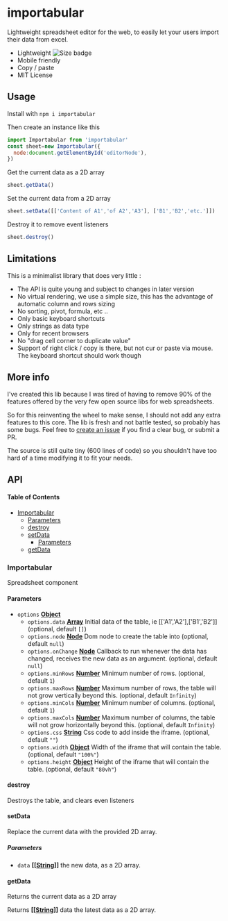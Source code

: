# importabular

Lightweight spreadsheet editor for the web, to easily let your users import their data from excel.

-   Lightweight ![Size badge](https://badgen.net/bundlephobia/minzip/importabular)
-   Mobile friendly
-   Copy / paste
-   MIT License

## Usage

Install with `npm i importabular`

Then create an instance like this 

```javascript
import Importabular from 'importabular'
const sheet=new Importabular({
  node:document.getElementById('editorNode'),
})
```

Get the current data as a 2D array

```javascript
sheet.getData()
```

Set the current data from a 2D array

```javascript
sheet.setData([['Content of A1','of A2','A3'], ['B1','B2','etc.']])
```

Destroy it to remove event listeners

```javascript
sheet.destroy()
```

## Limitations

This is a minimalist library that does very little :

-   The API is quite young and subject to changes in later version
-   No virtual rendering, we use a simple size, this has the advantage of automatic column and rows sizing
-   No sorting, pivot, formula, etc ..
-   Only basic keyboard shortcuts
-   Only strings as data type
-   Only for recent browsers
-   No "drag cell corner to duplicate value"
-   Support of right click / copy is there, but not cur or paste via mouse. The keyboard shortcut should work though

## More info

I've created this lib because I was tired of having to remove 90% of the features offered by the very few open source libs for web spreadsheets.

So for this reinventing the wheel to make sense, I should not add any extra features to this core. The lib is fresh and not battle tested, so probably has some bugs. Feel free to [create an issue](https://github.com/renanlecaro/importabular/issues/new) if you find a clear bug, or submit a PR.

The source is still quite tiny (600 lines of code) so you shouldn't have too hard of a time modifying it to fit your needs.

## API

<!-- Generated by documentation.js. Update this documentation by updating the source code. -->

#### Table of Contents

-   [Importabular](#importabular)
    -   [Parameters](#parameters)
    -   [destroy](#destroy)
    -   [setData](#setdata)
        -   [Parameters](#parameters-1)
    -   [getData](#getdata)

### Importabular

Spreadsheet component

#### Parameters

-   `options` **[Object](https://developer.mozilla.org/docs/Web/JavaScript/Reference/Global_Objects/Object)** 
    -   `options.data` **[Array](https://developer.mozilla.org/docs/Web/JavaScript/Reference/Global_Objects/Array)** Initial data of the table, ie \[['A1','A2'],['B1','B2']] (optional, default `[]`)
    -   `options.node` **[Node](https://developer.mozilla.org/docs/Web/API/Node/nextSibling)** Dom node to create the table into (optional, default `null`)
    -   `options.onChange` **[Node](https://developer.mozilla.org/docs/Web/API/Node/nextSibling)** Callback to run whenever the data
                      has changed, receives the new data as an argument. (optional, default `null`)
    -   `options.minRows` **[Number](https://developer.mozilla.org/docs/Web/JavaScript/Reference/Global_Objects/Number)** Minimum number of rows. (optional, default `1`)
    -   `options.maxRows` **[Number](https://developer.mozilla.org/docs/Web/JavaScript/Reference/Global_Objects/Number)** Maximum number of rows, the table will not grow vertically beyond this. (optional, default `Infinity`)
    -   `options.minCols` **[Number](https://developer.mozilla.org/docs/Web/JavaScript/Reference/Global_Objects/Number)** Minimum number of columns. (optional, default `1`)
    -   `options.maxCols` **[Number](https://developer.mozilla.org/docs/Web/JavaScript/Reference/Global_Objects/Number)** Maximum number of columns, the table will not grow horizontally beyond this. (optional, default `Infinity`)
    -   `options.css` **[String](https://developer.mozilla.org/docs/Web/JavaScript/Reference/Global_Objects/String)** Css code to add inside the iframe. (optional, default `""`)
    -   `options.width` **[Object](https://developer.mozilla.org/docs/Web/JavaScript/Reference/Global_Objects/Object)** Width of the iframe that will contain the table. (optional, default `"100%"`)
    -   `options.height` **[Object](https://developer.mozilla.org/docs/Web/JavaScript/Reference/Global_Objects/Object)** Height of the iframe that will contain the table. (optional, default `"80vh"`)

#### destroy

Destroys the table, and clears even listeners

#### setData

Replace the current data with the provided 2D array.

##### Parameters

-   `data` **\[\[[String](https://developer.mozilla.org/docs/Web/JavaScript/Reference/Global_Objects/String)]]** the new data, as a 2D array.

#### getData

Returns the current data as a 2D array

Returns **\[\[[String](https://developer.mozilla.org/docs/Web/JavaScript/Reference/Global_Objects/String)]]** data the latest data as a 2D array.
